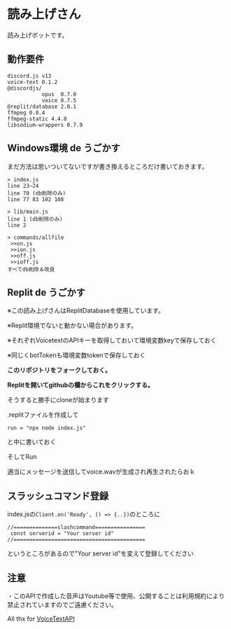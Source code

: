 # 読み上げさん
読み上げボットです。

## 動作要件
```
discord.js v13
voice-text 0.1.2
@discordjs/
           opus  0.7.0
           voice 0.7.5
@replit/database 2.0.1
ffmpeg 0.0.4
ffmpeg-static 4.4.0
libsodium-wrappers 0.7.9
```
## Windows環境 de うごかす
まだ方法は思いついてないですが書き換えるところだけ書いておきます。

```
> index.js
line 23~24
line 70 (db削除のみ)
line 77 83 102 108

> lib/main.js
line 1 (db削除のみ)
line 2

> commands/allfile
 >>on.js
 >>ion.js
 >>off.js
 >>ioff.js
すべてdb削除＆改良
```

## Replit de うごかす
※この読み上げさんはReplitDatabaseを使用しています。

※Replit環境でないと動かない場合があります。

※それぞれVoicetextのAPIキーを取得しておいて環境変数keyで保存しておく

※同じくbotTokenも環境変数tokenで保存しておく

**このリポジトリをフォークしておく。**

**Replitを開いてgithubの欄からこれをクリックする。**

そうすると勝手にcloneが始まります

.replitファイルを作成して
```
run = "npx node index.js"
```
と中に書いておく

そしてRun

適当にメッセージを送信してvoice.wavが生成され再生されたらおｋ

## スラッシュコマンド登録
index.jsの`Client.on('Ready', () => {..})`のところに
```
//==============slashcommand================
 const serverid = "Your server id"
//==========================================
```

というところがあるので"Your server id"を変えて登録してください

## 注意
・このAPIで作成した音声はYoutube等で使用、公開することは利用規約により禁止されていますのでご遠慮ください。

All thx for [VoiceTextAPI](https://cloud.voicetext.jp/webapi)





